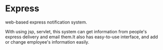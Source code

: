 # Express
web-based express notification system.

With using jsp, servlet, this system can get information from people's express delivery and email them.It also has easy-to-use interface, and add 
or change employee's information easily.
